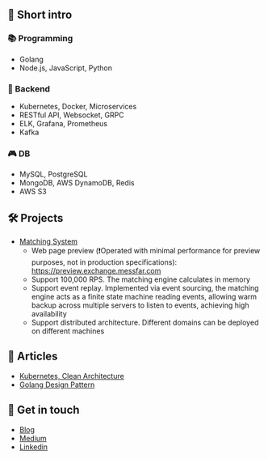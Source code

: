 ## 👋 **Short intro**

### 📚 Programming

- Golang
- Node.js, JavaScript, Python

### 🔧 Backend

- Kubernetes, Docker, Microservices
- RESTful API, Websocket, GRPC
- ELK, Grafana, Prometheus
- Kafka

### 🎮 DB

- MySQL, PostgreSQL
- MongoDB, AWS DynamoDB, Redis
- AWS S3

## 🛠️ **Projects**

* [Matching System](https://github.com/superj80820/system-design?tab=readme-ov-file#matching-system)
  * Web page preview (❗Operated with minimal performance for preview purposes, not in production specifications): https://preview.exchange.messfar.com
  * Support 100,000 RPS. The matching engine calculates in memory
  * Support event replay. Implemented via event sourcing, the matching engine acts as a finite state machine reading events, allowing warm backup across multiple servers to listen to events, achieving high availability
  * Support distributed architecture. Different domains can be deployed on different machines

## 🧠 **Articles**

* [Kubernetes, Clean Architecture](https://ithelp.ithome.com.tw/users/20122925/ironman/3537)
* [Golang Design Pattern](https://ithelp.ithome.com.tw/users/20122925/ironman/4685)

## 🏀 **Get in touch**

- [Blog](https://blog.messfar.com)
- [Medium](https://medium.com/髒桶子)
- [Linkedin](https://www.linkedin.com/in/yorklin)
